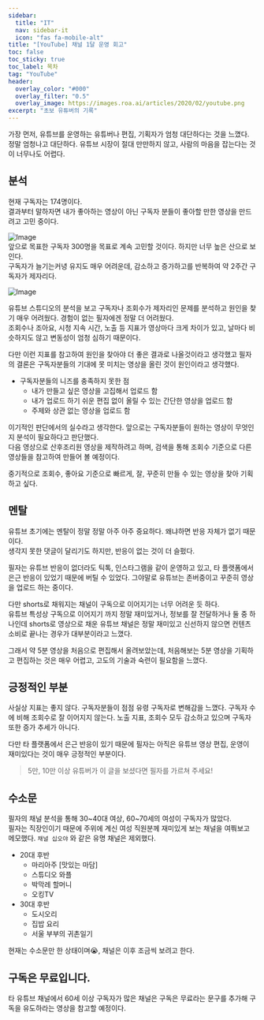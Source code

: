 ```yaml
---
sidebar:
  title: "IT"
  nav: sidebar-it
  icon: "fas fa-mobile-alt"
title: "[YouTube] 채널 1달 운영 회고"
toc: false
toc_sticky: true
toc_label: 목차
tag: "YouTube"
header:
  overlay_color: "#000"
  overlay_filter: "0.5"
  overlay_image: https://images.roa.ai/articles/2020/02/youtube.png
excerpt: "초보 유튜버의 기록"
---
```

가장 먼저, 유튜브를 운영하는 유튜버나 편집, 기획자가 엄청 대단하다는 것을 느꼈다.  
정말 엄청나고 대단하다. 유튜브 시장이 절대 만만하지 않고, 사람의 마음을 잡는다는 것이 너무나도 어렵다.

## 분석
현재 구독자는 174명이다.  
결과부터 말하자면 내가 좋아하는 영상이 아닌 구독자 분들이 좋아할 만한 영상을 만드려고 고민 중이다.  

![Image](https://drive.google.com/uc?export=view&id=1nm0QF3fPt5WvphuArmO4IA6V5HrfOCgu)  
앞으로 목표한 구독자 300명을 목표로 계속 고민할 것이다. 하지만 너무 높은 산으로 보인다.  
구독자가 늘기는커녕 유지도 매우 어려운데, 감소하고 증가하고를 반복하여 약 2주간 구독자가 제자리다.

![Image](https://drive.google.com/uc?export=view&id=1hwrX3z8XyUVmpNM8EnhQBq0HWkfCTDFt)  

유튜브 스튜디오의 분석을 보고 구독자나 조회수가 제자리인 문제를 분석하고 원인을 찾기 매우 어려웠다. 경험이 없는 필자에겐 정말 더 어려웠다.  
조회수나 조아요, 시청 지속 시간, 노출 등 지표가 영상마다 크게 차이가 있고, 날마다 비슷하지도 않고 변동성이 엄청 심하기 때문이다.

다만 이런 지표를 참고하여 원인을 찾아야 더 좋은 결과로 나올것이라고 생각했고 필자의 결론은 구독자분들의 기대에 못 미치는 영상을 올린 것이 원인이라고 생각했다. 
* 구독자분들의 니즈를 충족하지 못한 점
  * 내가 만들고 싶은 영상을 고집해서 업로드 함
  * 내가 업로드 하기 쉬운 편집 없이 올릴 수 있는 간단한 영상을 업로드 함
  * 주제와 상관 없는 영상을 업로드 함
    
이기적인 판단에서의 실수라고 생각한다. 앞으로는 구독자분들이 원하는 영상이 무엇인지 분석이 필요하다고 판단했다.  
다음 영상으로 산후조리원 영상을 제작하려고 하며, 검색을 통해 조회수 기준으로 다른 영상들을 참고하여 만들어 볼 예정이다.

중기적으로 조회수, 좋아요 기준으로 빠르게, 잘, 꾸준히 만들 수 있는 영상을 찾아 기획하고 싶다.

## 멘탈
유튜브 초기에는 멘탈이 정말 정말 아주 아주 중요하다. 왜냐하면 반응 자체가 없기 때문이다.  
생각지 못한 댓글이 달리기도 하지만, 반응이 없는 것이 더 슬펐다.

필자는 유튜브 반응이 없더라도 틱톡, 인스타그램을 같이 운영하고 있고, 타 플랫폼에서 은근 반응이 있었기 때문에 버틸 수 있었다.
그야말로 유튜브는 존버중이고 꾸준히 영상을 업로드 하는 중이다.

다만 shorts로 채워지는 채널이 구독으로 이어지기는 너무 어려운 듯 하다.  
유튜브 특성상 구독으로 이어지기 까지 정말 재미있거나, 정보를 잘 전달하거나 둘 중 하나인데
shorts로 영상으로 채운 유튜브 채널은 정말 재미있고 신선하지 않으면 컨텐츠 소비로 끝나는 경우가 대부분이라고 느꼈다.

그래서 약 5분 영상을 처음으로 편집해서 올려보았는데, 처음해보는 5분 영상을 기획하고 편집하는 것은 매우 어렵고,
고도의 기술과 숙련이 필요함을 느꼈다.  

## 긍정적인 부분
사실상 지표는 좋지 않다. 구독자분들이 점점 유령 구독자로 변해감을 느꼈다. 구독자 수에 비해 조회수로 잘 이어지지 않는다.
노출 지표, 조회수 모두 감소하고 있으며 구독자 또한 증가 추세가 아니다.

다만 타 플랫폼에서 은근 반응이 있기 때문에 필자는 아직은 유튜브 영상 편집, 운영이 재미있다는 것이 매우 긍정적인 부분이다.

>5만, 10만 이상 유튜버가 이 글을 보셨다면 필자를 가르쳐 주세요!

## 수소문
필자의 채널 분석을 통해 30~40대 여상, 60~70세의 여성이 구독자가 많았다.  
필자는 직장인이기 때문에 주위에 계신 여성 직원분께 재미있게 보는 채널을 여쭤보고 메모했다.
`채널 십오야` 와 같은 유명 채널은 제외했다.

* 20대 후반
  * 마리아주 [맛있는 마담]
  * 스튜디오 와플
  * 박막레 할머니
  * 오킹TV
* 30대 후반
  * 도시오리
  * 집밥 요리
  * 서울 부부의 귀촌일기

현재는 수소문만 한 상태이며😭, 채널은 이후 조금씩 보려고 한다.

## 구독은 무료입니다.
타 유튜브 채널에서 60세 이상 구독자가 많은 채널은 구독은 무료라는 문구를 추가해 구독을 유도하라는 영상을 참고할 예정이다.


